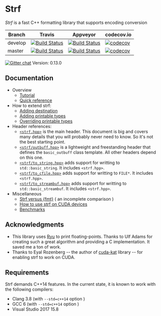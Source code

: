 # Strf

*Strf* is a fast C++ formatting library that supports encoding conversion

Branch   | Travis | Appveyor | codecov.io
---------|--------|----------|-----------
develop  | [![Build Status](https://travis-ci.org/robhz786/strf.svg?branch=develop)](https://travis-ci.org/robhz786/strf)| [![Build Status](https://ci.appveyor.com/api/projects/status/github/robhz786/strf?branch=develop&svg=true)](https://ci.appveyor.com/project/robhz786/strf/branch/develop)| [![codecov](https://codecov.io/gh/robhz786/robhz786/branch/develop/graph/badge.svg)](https://codecov.io/gh/robhz786/strf/branch/develop)
master   | [![Build Status](https://travis-ci.org/robhz786/strf.svg?branch=master)](https://travis-ci.org/robhz786/strf)| [![Build Status](https://ci.appveyor.com/api/projects/status/github/robhz786/strf?branch=master&svg=true)](https://ci.appveyor.com/project/robhz786/strf/branch/master)| [![codecov](https://codecov.io/gh/robhz786/robhz786/branch/master/graph/badge.svg)](https://codecov.io/gh/robhz786/strf/branch/master)

[![Gitter chat](https://badges.gitter.im/gitterHQ/gitter.png)](https://gitter.im/cpp-strf/strf)
Version: 0.13.0

## Documentation

* Overview
  * [Tutorial](http://robhz786.github.io/strf/v0.13.0/tutorial.html)
  * [Quick reference](http://robhz786.github.io/strf/v0.13.0/quick_reference.html)
* How to extend strf:
  * [Adding destination](http://robhz786.github.io/strf/v0.13.0/howto_add_destination.html)
  * [Adding printable types](http://robhz786.github.io/strf/v0.13.0/howto_add_printable_types.html)
  * [Overriding printable types](http://robhz786.github.io/strf/v0.13.0/howto_override_printable_types.html)
* Header references:
  * [`<strf.hpp>`](http://robhz786.github.io/strf/v0.13.0/strf_hpp.html) is the main header. This document is big and covers many details that you will probably never need to know. So it's not the best starting point.
  * [`<strf/outbuff.hpp>`](http://robhz786.github.io/strf/v0.13.0/outbuff_hpp.html) is a lightweight and freestanding header that defines the `basic_outbuff` class template. All other headers depend on this one.
  * [`<strf/to_string.hpp>`](http://robhz786.github.io/strf/v0.13.0/to_string_hpp.html) adds support for writting to `std::basic_string`. It includes `<strf.hpp>`.
  * [`<strf/to_cfile.hpp>`](http://robhz786.github.io/strf/v0.13.0/to_cfile_hpp.html)  adds support for writting to `FILE*`. It includes `<strf.hpp>`.
  * [`<strf/to_streambuf.hpp>`](http://robhz786.github.io/strf/v0.13.0/to_streambuf_hpp.html) adds support for writting to `std::basic_streambuf`. It includes `<strf.hpp>`.
* Miscellaneous
  * [Strf versus {fmt}](http://robhz786.github.io/strf/v0.13.0/versus_fmtlib.html)  ( an incomplete comparison )
  * [How to use strf on CUDA devices](http://robhz786.github.io/strf/v0.13.0/cuda.html)
  * [Benchmarks](http://robhz786.github.io/strf/v0.13.0/benchmarks.html)

## Acknowledgments

- This library uses [Ryu](https://github.com/ulfjack/ryu) to print floating-points. Thanks to Ulf Adams for creating such a great algorithm and providing a C implementation. It saved me a ton of work.
- Thanks to Eyal Rozenberg -- the author of [cuda-kat](https://github.com/eyalroz/cuda-kat) library -- for enabling strf to work on CUDA.

## Requirements

Strf demands C++14 features. In the current state, it is known to work with the following compilers:

* Clang 3.8 (with `--std=c++14` option )
* GCC 6 (with `--std=c++14` option )
* Visual Studio 2017 15.8

